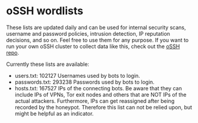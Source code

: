 # oSSH wordlists
These lists are updated daily and can be used for internal security scans, username and password policies, intrusion detection, IP reputation decisions, and so on. Feel free to use them for any purpose. If you want to run your own oSSH cluster to collect data like this, check out the [oSSH repo](https://github.com/toxyl/ossh).  

Currently these lists are available:  
- users.txt: 102127                                                                                                                                                                                                                                                                                                                                                                                                                                                                                                                                             Usernames used by bots to login. 
- passwords.txt: 293238                                                                                                                                                                                                                                                                                                                                                                                                                                                                                                                                             Passwords used by bots to login. 
- hosts.txt: 167527                                                                                                                                                                                                                                                                                                                                                                                                                                                                                                                                             IPs of the connecting bots. Be aware that they can include IPs of VPNs, Tor exit nodes and others that are NOT IPs of the actual attackers. Furthermore, IPs can get reassigned after being recorded by the honeypot. Therefore this list can not be relied upon, but might be helpful as an indicator.
